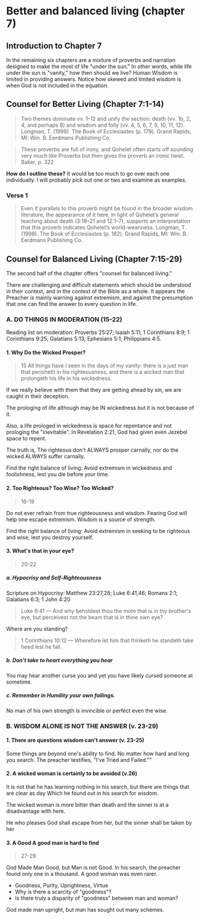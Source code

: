 # Better and balanced living (chapter 7)

## Introduction to Chapter 7

In the remaining six chapters are a mixture of proverbs and narration designed to make the most of life "under the sun." In other words, while life under the sun is "vanity," how then should we live? Human Wisdom is limited in providing answers. Notice how skewed and limited wisdom is when God is not included in the equation.

## Counsel for Better Living (Chapter 7:1-14)

> Two themes dominate vv. 1–12 and unify the section: death (vv. 1b, 2, 4, and perhaps 8) and wisdom and folly (vv. 4, 5, 6, 7, 9, 10, 11, 12).
> Longman, T. (1998). The Book of Ecclesiastes (p. 179). Grand Rapids, MI: Wm. B. Eerdmans Publishing Co.

> These proverbs are  full of irony, and Qohelet often starts off sounding very much like Proverbs but then gives the proverb an ironic twist.  
> Baker, p. 322

**How do I outline these?** It would be too much to go over each one individually. I will probably pick out one or two and examine as examples.

### Verse 1

> Even if parallels to this proverb might be found in the broader wisdom literature, the appearance of it here, in light of Qohelet’s general teaching about death (3:18–21 and 12:1–7), supports an interpretation that this proverb indicates Qohelet’s world-weariness.
> Longman, T. (1998). The Book of Ecclesiastes (p. 182). Grand Rapids, MI: Wm. B. Eerdmans Publishing Co.



## Counsel for Balanced Living (Chapter 7:15-29)

The second half of the chapter offers "counsel for balanced living." 

There are challenging and difficult statements which should be
understood in their context, and in the context of the Bible as a whole. It appears the Preacher is mainly warning against extremism, and against the presumption that one can find the answer to every question in life.

### A. DO THINGS IN MODERATION (15-22)

Reading list on moderation: Proverbs 25:27; Isaiah 5:11; 1 Corinthians 8:9; 1 Corinthians 9:25; Galatians 5:13; Ephesians 5:1; Philippians 4:5. 

#### 1. Why Do the Wicked Prosper?

> 15 All things have I seen in the days of my vanity: there is a just man that perisheth in his righteousness, and there is a wicked man that prolongeth his life in his wickedness.

If we really believe with them that they are getting ahead by sin, we are caught in their deception. 

The prologing of life although may be IN wickedness but it is not because of it.

Also, a life prologed in wickedness is space for repentance and not prologing the "inevitable". In Revelation 2:21, God had given even Jezebel space to repent.

The truth is, The righteous don't ALWAYS prosper carnally, nor do the wicked ALWAYS suffer carnally. 

Find the right balance of living: Avoid extremism in wickedness and foolishness, lest you die before your time.

#### 2. Too Righteous? Too Wise? Too Wicked?

> 16-19

Do not ever refrain from true righteousness and wisdom. Fearing God will help one escape extremism. Wisdom is a source of strength.

Find the right balance of living: Avoid extremism in seeking to be righteous and wise, lest you destroy yourself. 

#### 3. What's that in your eye? 

> 20-22

##### a. Hypocrisy and Self-Righteousness

Scripture on Hypocrisy: Matthew 23:27,28; Luke 6:41,46; Romans 2:1; Galatians 6:3; 1 John 4:20

> Luke 6:41 &mdash; And why beholdest thou the mote that is in thy brother's eye, but perceivest not the beam that is in thine own eye?

Where are you standing?

> 1 Corinthians 10:12 &mdash; Wherefore let him that thinketh he standeth take heed lest he fall.

##### b. Don't take to heart everything you hear
 
 You may hear another curse you and yet you have likely cursed someone at sometime. 

##### c. Remember in Humility your own failings.

No man of his own strength is invincible or perfect even the wise.

### B. WISDOM ALONE IS NOT THE ANSWER (v. 23-29)

#### 1. There are questions wisdom can't answer (v. 23-25)

Some things are beyond one's ability to find. No matter how hard and long you search. The preacher testifies, "I've Tried and Failed.""

#### 2. A wicked woman is certainly to be avoided (v.26)

It is not that he has learning nothing in his search, but there are things that are clear as day Which he found out in his search for wisdom.

The wicked woman is more bitter than death and the sinner is at a disadvantage with here.

He who pleases God shall escape from her, but the sinner shall be taken by her

#### 3. A Good A good man is hard to find

> 27-29

God Made Man Good, but Man is not Good. In his search, the preacher found only one in a thousand. A good woman was even rarer. 

- Goodness, Purity, Uprightness, Virtue
- Why is there a scarcity of "goodness"?
- Is there truly a disparity of "goodness" between man and woman?

God made man upright, but man has sought out many schemes.